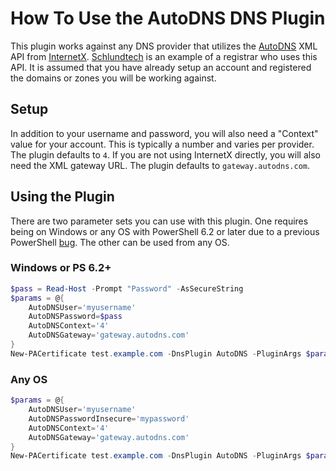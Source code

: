 # How To Use the AutoDNS DNS Plugin

This plugin works against any DNS provider that utilizes the [AutoDNS](https://help.internetx.com/x/Qwfj) XML API from [InternetX](https://www.internetx.com/). [Schlundtech](https://www.schlundtech.de/) is an example of a registrar who uses this API. It is assumed that you have already setup an account and registered the domains or zones you will be working against.

## Setup

In addition to your username and password, you will also need a "Context" value for your account. This is typically a number and varies per provider. The plugin defaults to `4`. If you are not using InternetX directly, you will also need the XML gateway URL. The plugin defaults to `gateway.autodns.com`.

## Using the Plugin

There are two parameter sets you can use with this plugin. One requires being on Windows or any OS with PowerShell 6.2 or later due to a previous PowerShell [bug](https://github.com/PowerShell/PowerShell/issues/1654). The other can be used from any OS.

### Windows or PS 6.2+

```powershell
$pass = Read-Host -Prompt "Password" -AsSecureString
$params = @{
    AutoDNSUser='myusername'
    AutoDNSPassword=$pass
    AutoDNSContext='4'
    AutoDNSGateway='gateway.autodns.com'
}
New-PACertificate test.example.com -DnsPlugin AutoDNS -PluginArgs $params
```

### Any OS

```powershell
$params = @{
    AutoDNSUser='myusername'
    AutoDNSPasswordInsecure='mypassword'
    AutoDNSContext='4'
    AutoDNSGateway='gateway.autodns.com'
}
New-PACertificate test.example.com -DnsPlugin AutoDNS -PluginArgs $params
```
